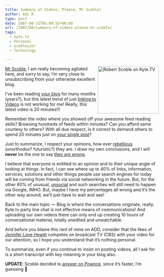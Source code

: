 ```yaml
---
title: Summary of Videos, Please, Mr Scoble!
author: Adi R
type: post
date: 2007-08-31T05:09:52+00:00
url: /2007/08/summary-of-videos-please-mr-scoble/
tags:
  - kyte.tv
  - Personal
  - scobleizer
  - Technology

---
```

<a target="_blank" href="http://scobleizer.com"><img align="right" width="200" src="/uploads/2007/08/scoble-on-kyte-tv.jpg" alt="Robert Scoble on Kyte.TV" height="155" title="Robert Scoble on Kyte.TV" />Mr Scoble</a>, I am really becoming agitated here, and sorry to say, I&#8217;m very close to unsubscribing from your otherwise excellent blog.

I&#8217;ve been reading <a target="_blank" href="http://scobleizer.com">your blog</a> for many months (years?), but this latest trend of just <a target="_blank" href="http://scobleizer.com/2007/08/30/blog-of-the-future/">linking to Videos</a> is not working for me! Really, this latest video is 20 minutes!!!

Remember the video where you showed off your awesome feed reading skills? Browsing hundreds of feeds within minutes? Can you afford same courtesy to others? With all due respect, is it correct to demand others to spend 20 minutes just on <a target="_blank" href="http://scobleizer.com/2007/08/30/blog-of-the-future/">your single post</a>?

Just to summarize, I respect your opinions, how ever <a target="_blank" href="http://scobleizer.com/2007/08/26/why-mahalo-techmeme-and-facebook-are-going-to-kick-googles-butt-in-four-years/">rebellious</a> (unorthodox? futuristic?) they are. I draw my own conclusions, and I will **never** be the one to say <a target="_blank" href="http://scobleizer.com/2007/08/27/scoble-cant-be-more-wrong/">they are wrong</a>.

I believe that everyone is entitled to an opinion and to their unique angle of looking at things. In fact, I can see where up to 40% of links, information, services, solutions and other things people use search engines for today will be coming from friends via social networking in the future. But, for the other 60% of unusual, <a target="_blank" href="http://video.google.com/videoplay?docid=5430343841227974645">unsocial</a> and such searches will still need to happen via Google, IMHO. But, maybe I have my percentages all wrong and it&#8217;s the other way around, we&#8217;ll just have to wait and see!

Back to the main topic &#8212; Blog is where the conversations originate, really. Kyte.tv party line chat is not effective means of communications! And uploading our own videos there can only end up creating 10 hours of conversational material, totally unedited and unwatchable.

And before you blame this rant of mine on ADD, consider that the likes of <a target="_blank" href="http://www.imdb.com/title/tt0460644/">Jennifer Love Hewitt</a> competes on broadcast TV (CBS) with your video for our attention, so I hope you understand that it&#8217;s nothing personal.

To summarize, even if you continue to insist on posting videos, all I ask for is a short transcript with key meaning in your blog also.

**UPDATE**: Scoble decided to <a target="_blank" href="http://pownce.com/adir1/notes/628527/">answer on Pownce</a>, since it&#8217;s faster, I&#8217;m guessing 🙂